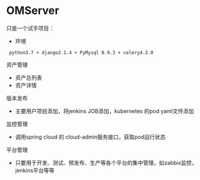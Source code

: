# OMServer
只是一个试手项目：
- 环境
```
 python3.7 + django2.1.4 + PyMysql 0.9.3 + celery4.2.0 
```

资产管理

- 资产总列表
- 资产详情

版本发布
- 主要用户项目添加，将jenkins JOB添加，kubernetes 的pod yaml文件添加

监控管理

- 调用spring cloud 的 cloud-admin服务接口，获取pod运行状态

平台管理
- 只要用于开发、测试、预发布、生产等各个平台的集中管理，如zabbix监控，jenkins平台等等
